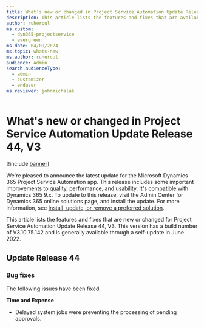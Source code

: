 ```yaml
---
title: What's new or changed in Project Service Automation Update Release 44, V3
description: This article lists the features and fixes that are available in Microsoft Dynamics 365 Project Service Automation Update Release 44, V3.
author: ruhercul
ms.custom: 
  - dyn365-projectservice
  - evergreen
ms.date: 04/09/2024
ms.topic: whats-new
ms.author: ruhercul
audience: Admin
search.audienceType: 
  - admin
  - customizer
  - enduser
ms.reviewer: johnmichalak
---
```


# What's new or changed in Project Service Automation Update Release 44, V3

[!include [banner](../includes/psa-now-project-operations.md)]

We're pleased to announce the latest update for the Microsoft Dynamics 365 Project Service Automation app. This release includes some important improvements to quality, performance, and usability. It's compatible with Dynamics 365 9.x. To update to this release, visit the Admin Center for Dynamics 365 online solutions page, and install the update. For more information, see [Install, update, or remove a preferred solution](/power-platform/admin/install-remove-preferred-solution).

This article lists the features and fixes that are new or changed for Project Service Automation Update Release 44, V3. This version has a build number of V3.10.75.142 and is generally available through a self-update in June 2022.

## Update Release 44

### Bug fixes

The following issues have been fixed.

**Time and Expense**

- Delayed system jobs were preventing the processing of pending approvals.
